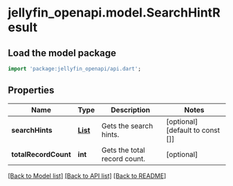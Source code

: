 # jellyfin_openapi.model.SearchHintResult

## Load the model package
```dart
import 'package:jellyfin_openapi/api.dart';
```

## Properties
Name | Type | Description | Notes
------------ | ------------- | ------------- | -------------
**searchHints** | [**List<SearchHint>**](SearchHint.md) | Gets the search hints. | [optional] [default to const []]
**totalRecordCount** | **int** | Gets the total record count. | [optional] 

[[Back to Model list]](../README.md#documentation-for-models) [[Back to API list]](../README.md#documentation-for-api-endpoints) [[Back to README]](../README.md)


